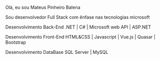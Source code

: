 Olá, eu sou Mateus Pinheiro Balena

Sou desenvolvedor Full Stack com ênfase nas tecnologias microsoft

Desenvolvimento Back-End
.NET | C# | Microsoft web API | ASP.NET

Desenvolvimento Front-End
HTML&CSS | Javascript | Vue.js | Quasar | Bootstrap 

Desenvolvimento DataBase
SQL Server | MySQL
